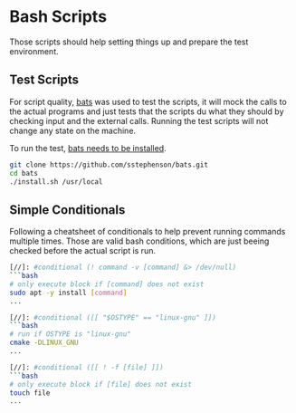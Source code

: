 # Bash Scripts

Those scripts should help setting things up and prepare the test environment.

## Test Scripts

For script quality, [bats](https://github.com/sstephenson/bats) was used to test
the scripts, it will mock the calls to the actual programs and just tests that the
scripts du what they should by checking input and the external calls. Running the
test scripts will not change any state on the machine.

To run the test, [bats needs to be installed](https://github.com/sstephenson/bats#installing-bats-from-source).

```bash
git clone https://github.com/sstephenson/bats.git
cd bats
./install.sh /usr/local
```

## Simple Conditionals

Following a cheatsheet of conditionals to help prevent running commands multiple times.
Those are valid bash conditions, which are just beeing checked before the actual script
is run.

```bash
[//]: #conditional (! command -v [command] &> /dev/null)
```bash
# only execute block if [command] does not exist
sudo apt -y install [command]
...
```

```bash
[//]: #conditional ([[ "$OSTYPE" == "linux-gnu" ]])
```bash
# run if OSTYPE is "linux-gnu"
cmake -DLINUX_GNU
...
```

```bash
[//]: #conditional ([[ ! -f [file] ]])
```bash
# only execute block if [file] does not exist
touch file
...
```
